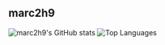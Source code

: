 ## marc2h9

![marc2h9's GitHub stats](https://github-readme-stats.vercel.app/api?username=marc2h9&show_icons=true&theme=dark)
![Top Languages](https://github-readme-stats.vercel.app/api/top-langs/?username=marc2h9&theme=dark)
